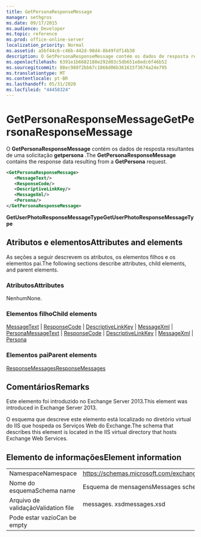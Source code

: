 ```yaml
---
title: GetPersonaResponseMessage
manager: sethgros
ms.date: 09/17/2015
ms.audience: Developer
ms.topic: reference
ms.prod: office-online-server
localization_priority: Normal
ms.assetid: a5bf44c6-c46b-442d-98d4-8b49fdf14b30
description: O GetPersonaResponseMessage contém os dados de resposta resultantes de uma solicitação getpersona.
ms.openlocfilehash: 6391e1b6682180e292d03c5db651e8edc6f46b52
ms.sourcegitcommit: 88ec988f2bb67c1866d06b361615f3674a24e795
ms.translationtype: MT
ms.contentlocale: pt-BR
ms.lasthandoff: 05/31/2020
ms.locfileid: "44458324"
---
```

# <a name="getpersonaresponsemessage"></a><span data-ttu-id="190ba-103">GetPersonaResponseMessage</span><span class="sxs-lookup"><span data-stu-id="190ba-103">GetPersonaResponseMessage</span></span>

<span data-ttu-id="190ba-104">O **GetPersonaResponseMessage** contém os dados de resposta resultantes de uma solicitação **getpersona** .</span><span class="sxs-lookup"><span data-stu-id="190ba-104">The **GetPersonaResponseMessage** contains the response data resulting from a **GetPersona** request.</span></span> 
  
```XML
<GetPersonaResponseMessage>
   <MessageText/>
   <ResponseCode/>
   <DescriptiveLinkKey/>
   <MessageXml/>
   <Persona/>
</GetPersonaResponseMessage>
```

 <span data-ttu-id="190ba-105">**GetUserPhotoResponseMessageType**</span><span class="sxs-lookup"><span data-stu-id="190ba-105">**GetUserPhotoResponseMessageType**</span></span>
## <a name="attributes-and-elements"></a><span data-ttu-id="190ba-106">Atributos e elementos</span><span class="sxs-lookup"><span data-stu-id="190ba-106">Attributes and elements</span></span>

<span data-ttu-id="190ba-107">As seções a seguir descrevem os atributos, os elementos filhos e os elementos pai.</span><span class="sxs-lookup"><span data-stu-id="190ba-107">The following sections describe attributes, child elements, and parent elements.</span></span>
  
### <a name="attributes"></a><span data-ttu-id="190ba-108">Atributos</span><span class="sxs-lookup"><span data-stu-id="190ba-108">Attributes</span></span>

<span data-ttu-id="190ba-109">Nenhum</span><span class="sxs-lookup"><span data-stu-id="190ba-109">None.</span></span>
  
### <a name="child-elements"></a><span data-ttu-id="190ba-110">Elementos filho</span><span class="sxs-lookup"><span data-stu-id="190ba-110">Child elements</span></span>

<span data-ttu-id="190ba-111">[MessageText](messagetext.md)  |  [ResponseCode](responsecode.md)  |  [DescriptiveLinkKey](descriptivelinkkey.md)  |  [MessageXml](messagexml.md)  |  [Persona](persona.md)</span><span class="sxs-lookup"><span data-stu-id="190ba-111">[MessageText](messagetext.md) | [ResponseCode](responsecode.md) | [DescriptiveLinkKey](descriptivelinkkey.md) | [MessageXml](messagexml.md) | [Persona](persona.md)</span></span>
  
### <a name="parent-elements"></a><span data-ttu-id="190ba-112">Elementos pai</span><span class="sxs-lookup"><span data-stu-id="190ba-112">Parent elements</span></span>

[<span data-ttu-id="190ba-113">ResponseMessages</span><span class="sxs-lookup"><span data-stu-id="190ba-113">ResponseMessages</span></span>](responsemessages.md)
  
## <a name="remarks"></a><span data-ttu-id="190ba-114">Comentários</span><span class="sxs-lookup"><span data-stu-id="190ba-114">Remarks</span></span>

<span data-ttu-id="190ba-115">Este elemento foi introduzido no Exchange Server 2013.</span><span class="sxs-lookup"><span data-stu-id="190ba-115">This element was introduced in Exchange Server 2013.</span></span>
  
<span data-ttu-id="190ba-116">O esquema que descreve este elemento está localizado no diretório virtual do IIS que hospeda os Serviços Web do Exchange.</span><span class="sxs-lookup"><span data-stu-id="190ba-116">The schema that describes this element is located in the IIS virtual directory that hosts Exchange Web Services.</span></span>
  
## <a name="element-information"></a><span data-ttu-id="190ba-117">Elemento de informações</span><span class="sxs-lookup"><span data-stu-id="190ba-117">Element information</span></span>

|||
|:-----|:-----|
|<span data-ttu-id="190ba-118">Namespace</span><span class="sxs-lookup"><span data-stu-id="190ba-118">Namespace</span></span>  <br/> |https://schemas.microsoft.com/exchange/services/2006/messages  <br/> |
|<span data-ttu-id="190ba-119">Nome do esquema</span><span class="sxs-lookup"><span data-stu-id="190ba-119">Schema name</span></span>  <br/> |<span data-ttu-id="190ba-120">Esquema de mensagens</span><span class="sxs-lookup"><span data-stu-id="190ba-120">Messages schema</span></span>  <br/> |
|<span data-ttu-id="190ba-121">Arquivo de validação</span><span class="sxs-lookup"><span data-stu-id="190ba-121">Validation file</span></span>  <br/> |<span data-ttu-id="190ba-122">messages. xsd</span><span class="sxs-lookup"><span data-stu-id="190ba-122">messages.xsd</span></span>  <br/> |
|<span data-ttu-id="190ba-123">Pode estar vazio</span><span class="sxs-lookup"><span data-stu-id="190ba-123">Can be empty</span></span>  <br/> ||
   

